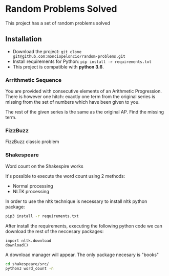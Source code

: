 # Random Problems Solved

This project has a set of random problems solved

## Installation

- Download the project: `git clone git@github.com:monciopeloncio/random-problems.git`
- Install requirements for Python: `pip install -r requirements.txt`
- This project is compatible with **python 3.6**.


### Arrithmetic Sequence

You are provided with consecutive elements of an Arithmetic  Progression. There is however one hitch: exactly one term from the  original series is missing from the set of numbers which have been given  to you.


The rest of the given series is the same as the original AP.   Find the missing term.

### FizzBuzz

FizzBuzz classic problem


### Shakespeare

Word count on the Shakespire works

It's possible to execute the word count using 2 methods:

- Normal processing
- NLTK processing

In order to use the nltk technique is necessary to install nltk python package:

```bash
pip3 install -r requirements.txt
```

After install the requirements, executing the following python code we can download the rest of the neccesary packages:

```python3
import nltk.download
download()
```

A download manager will appear. The only package necesary is "books"

```bash
cd shakespeare/src/
python3 word_count -n
```


